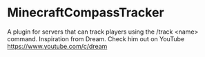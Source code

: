 # MinecraftCompassTracker
A plugin for servers that can track players using the /track &lt;name> command.
Inspiration from Dream. Check him out on YouTube https://www.youtube.com/c/dream
